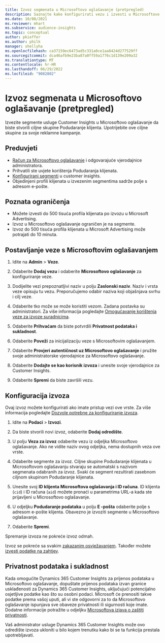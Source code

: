 ```yaml
---
title: Izvoz segmenata u Microsoftovo oglašavanje (pretpregled)
description: Saznajte kako konfigurirati vezu i izvesti u Microsoftovo oglašavanje.
ms.date: 10/08/2021
ms.reviewer: mhart
ms.subservice: audience-insights
ms.topic: conceptual
author: pkieffer
ms.author: philk
manager: shellyha
ms.openlocfilehash: ca37159ec6473ad5c331a0ce1aa8424d277529ff
ms.sourcegitcommit: dca46afb9e23ba87a0ff59a1776c1d139e209a32
ms.translationtype: MT
ms.contentlocale: hr-HR
ms.lasthandoff: 06/29/2022
ms.locfileid: "9082802"
---
```

# <a name="export-segments-to-microsoft-advertising-preview"></a>Izvoz segmenata u Microsoftovo oglašavanje (pretpregled)

Izvezite segmente usluge Customer Insights u Microsoftovo oglašavanje da biste stvorili ciljne skupine Podudaranje klijenta. Upotrijebite ove ciljne skupine za svoje reklamne kampanje.

## <a name="prerequisites"></a>Preduvjeti

-   [Račun za Microsoftovo oglašavanje](https://ads.microsoft.com/) i odgovarajuće vjerodajnice administratora.
-   Prihvatili ste uvjete korištenja Podudaranja klijenata. 
-   [Konfigurirani segmenti](segments.md) u customer insights.
-   Objedinjeni profili klijenata u izvezenim segmentima sadrže polje s adresom e-pošte.

## <a name="known-limitations"></a>Poznata ograničenja

- Možete izvesti do 500 tisuća profila klijenata po izvozu u Microsoft Advertising.
- Izvoz u Microsoftovo oglašavanje ograničen je na segmente.
- Izvoz do 500 tisuća profila klijenata u Microsoft Advertising može potrajati do 10 minuta. 


## <a name="set-up-the-connection-to-microsoft-advertising"></a>Postavljanje veze s Microsoftovim oglašavanjem

1. Idite na **Admin** > **Veze**.

1. Odaberite **Dodaj vezu** i odaberite **Microsoftovo oglašavanje** za konfiguriranje veze.

1. Dodijelite vezi prepoznatljivi naziv u polju **Zaslonski naziv**. Naziv i vrsta veze opisuju tu vezu. Preporučujemo odabir naziva koji objašnjava svrhu i cilj veze.

1. Odaberite tko može se može koristiti vezom. Zadana postavka su administratori. Za više informacija pogledajte [Omogućavanje korištenja veze za izvoze suradnicima](connections.md#allow-contributors-to-use-a-connection-for-exports).

1. Odaberite **Prihvaćam** da biste potvrdili **Privatnost podataka i sukladnost**.

1. Odaberite **Poveži** za inicijalizaciju veze s Microsoftovim oglašavanjem.

1. Odaberite **Provjeri autentičnost uz Microsoftovo oglašavanje** i pružite svoje administratorske vjerodajnice za Microsoftovo oglašavanje.

1. Odaberite **Dodajte se kao korisnik izvoza** i unesite svoje vjerodajnice za Customer Insights.

1. Odaberite **Spremi** da biste završili vezu.

## <a name="configure-an-export"></a>Konfiguracija izvoza

Ovaj izvoz možete konfigurirati ako imate pristup vezi ove vrste. Za više informacija pogledajte [Dozvole potrebne za konfiguriranje izvoza](export-destinations.md#set-up-a-new-export).

1. Idite na **Podaci** > **Izvozi**.

1. Da biste stvorili novi izvoz, odaberite **Dodaj odredište**.

1. U polju **Veza za izvoz** odaberite vezu iz odjeljka Microsoftovo oglašavanje. Ako ne vidite naziv ovog odjeljka, nema dostupnih veza ove vrste.

1. Odaberite segmente za izvoz. Ciljne skupine Podudaranje klijenata u Microsoftovom oglašavanju stvaraju se automatski s nazivom segmenata odabranih za izvoz. Svaki će segment rezultirati zasebnom ciljnom skupinom Podudaranje klijenata. 

1. Unesite svoj **ID klijenta Microsoftova oglašavanja i ID računa**. ID klijenta (`cid`) i ID računa (`aid`) možete pronaći u parametrima URL-a kada ste prijavljeni u Microsoftovo oglašavanje.

1. U odjeljku **Podudaranje podataka** u polju **E -pošta** odaberite polje s adresom e-pošte klijenta. Obavezno je izvoziti segmente u Microsoftovo oglašavanje.

1. Odaberite **Spremi**.

Spremanje izvoza ne pokreće izvoz odmah.

Izvoz se pokreće sa svakim [zakazanim osvježavanjem](system.md#schedule-tab). Također možete [izvesti podatke na zahtjev](export-destinations.md#run-exports-on-demand). 


## <a name="data-privacy-and-compliance"></a>Privatnost podataka i sukladnost

Kada omogućite Dynamics 365 Customer Insights za prijenos podataka u Microsoftovo oglašavanje, dopuštate prijenos podataka izvan granice usklađenosti za Dynamics 365 Customer Insights, uključujući potencijalno osjetljive podatke kao što su osobni podaci. Microsoft će prenositi takve podatke prema vašoj uputi, ali vi ste odgovorni za to da Microsoftovo oglašavanje ispunjava sve obaveze privatnosti ili sigurnosti koje imate. Dodatne informacije potražite u odjeljku [Microsoftova izjava o zaštiti privatnosti](https://go.microsoft.com/fwlink/?linkid=396732).

Vaš administrator usluge Dynamics 365 Customer Insights može ovo odredište izvoza ukloniti u bilo kojem trenutku kako bi se ta funkcija prestala upotrebljavati.

